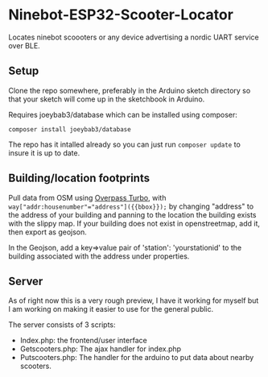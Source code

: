 # Ninebot-ESP32-Scooter-Locator
Locates ninebot scoooters or any device advertising a nordic UART service over BLE.

## Setup

Clone the repo somewhere, preferably in the Arduino sketch directory so that your sketch will come up in the sketchbook in Arduino. 

Requires joeybab3/database which can be installed using composer:

`composer install joeybab3/database`

The repo has it intalled already so you can just run `composer update` to insure it is up to date.

## Building/location footprints

Pull data from OSM using [Overpass Turbo](https://overpass-turbo.eu/), with `way["addr:housenumber"="address"]({{bbox}});` by changing "address" to the address of your building and panning to the location the building exists with the slippy map. If your building does not exist in openstreetmap, add it, then export as geojson.

In the Geojson, add a key=>value pair of 'station': 'yourstationid' to the building associated with the address under properties.

## Server

As of right now this is a very rough preview, I have it working for myself but I am working on making it easier to use for the general public.

The server consists of 3 scripts:
* Index.php: the frontend/user interface
* Getscooters.php: The ajax handler for index.php
* Putscooters.php: The handler for the arduino to put data about nearby scooters.
